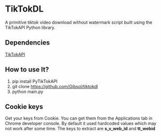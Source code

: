 # TikTokDL
A primitive tiktok video download without watermark script built using the TikTokAPI Python library.

## Dependencies
<a href="https://github.com/avilash/TikTokAPI-Python#download-video-no-watermark">TikTokAPI</a>

## How to use It?
1. pip install PyTikTokAPI
2. git clone https://github.com/Gibsol/tiktokdl
3. python main.py

## Cookie keys
Get your keys from Cookie. You can get them from the Applications tab in Chrome developer console.
By default it used hardcoded values which may not work after some time.
The keys to extract are **s_v_web_id** and **tt_webid**
